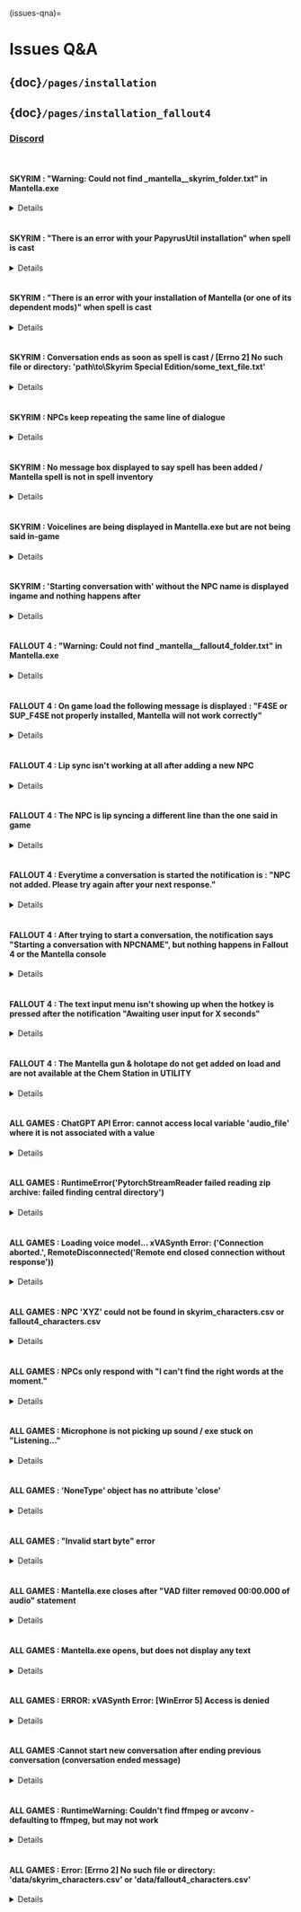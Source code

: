 (issues-qna)=
# Issues Q&A
## {doc}`/pages/installation`
## {doc}`/pages/installation_fallout4`
### [Discord](https://discord.gg/Q4BJAdtGUE)
<br>

#### SKYRIM : "Warning: Could not find _mantella__skyrim_folder.txt" in Mantella.exe
<details>
<summary>Details</summary>

This is either an issue with the path set for `skyrim_folder` in MantellaSoftware/config.ini, an issue with the installation of PapyrusUtil, or you are not running Skyrim via SKSE (please see the included readme.txt file in SKSE's downloaded folder for instructions on how to use it). If it is either of the latter two issues an error should display in-game when you cast the spell. 

Some VR users miss that there is a separate VR version of PapyrusUtil, double check that you have downloaded this version of the mod if you are a VR user (it should be under the Miscallaneous Files section of the Nexus download page). To put it another way, if you have `PapyrusUtil AE SE - Scripting Utility Function` in your modlist, you have the wrong version. 

If you are an SE user, please double check your Skyrim version by right-clicking its exe file in your Skyrim folder and going to Properties -> Details. The "File version" should be listed here. If it is 1.6 or above, you actually have Skyrim AE, not SE (its confusing I know), so please download the AE versions of the required mods. You can tell if PapyrusUtil is working by checking if you have a file called `_mantella__skyrim_folder.txt` in your `skyrim_folder` path.

If you have the required mods installed, then this issue might instead be caused by the `skyrim_folder` being set incorrectly. This only seems to be an issue for Mod Organizer 2 / Wabbajack modlist users. Some Mod Organizer 2 setups move the text files created by the Mantella spell to another folder. Try searching for a folder called overwrite/root or "Stock Game" in your Mod Organizer 2 / Wabbajack installation path to try to find these Mantella text files, specifically a file called `_mantella__skyrim_folder.txt`. If you find this file, then please set its folder as your `skyrim_folder` path.
</details>
<br>

#### SKYRIM : "There is an error with your PapyrusUtil installation" when spell is cast
<details>
<summary>Details</summary>

This is either an issue with the installation of PapyrusUtil, or you are not running Skyrim via SKSE (please see the included readme.txt file in SKSE's downloaded folder for instructions on how to use it).  

Some VR users miss that there is a separate VR version of PapyrusUtil, double check that you have downloaded this version of the mod if you are a VR user (it should be under the Miscallaneous Files section of the Nexus download page). To put it another way, if you have `PapyrusUtil AE SE - Scripting Utility Function` in your modlist, you have the wrong version. 

If you are an SE user, please double check your Skyrim version by right-clicking its exe file in your Skyrim folder and going to Properties -> Details. The "File version" should be listed here. If it is 1.6 or above, you actually have Skyrim AE, not SE (its confusing I know), so please download the AE versions of the required mods. You can tell if PapyrusUtil is working by checking if you have a file called `_mantella__skyrim_folder.txt` in your `skyrim_folder` path. 
</details>
<br>

#### SKYRIM : "There is an error with your installation of Mantella (or one of its dependent mods)" when spell is cast
<details>
<summary>Details</summary>

Please double check your Skyrim version by right-clicking its exe file in your Skyrim folder and going to Properties -> Details. The "File version" should be listed here. Mantella's required mods must match your Skyrim version, or else they won't work. Note that there have recently (end of 2023) been updates to Skyrim, which either requires new versions of many mods to be installed. You can also downgrade your Skyrim version (it is best to search online on how to do so).
</details>
<br>

#### SKYRIM : Conversation ends as soon as spell is cast / [Errno 2] No such file or directory: 'path\to\Skyrim Special Edition/some_text_file.txt' 
<details>
<summary>Details</summary>

This is either an issue with the path set for `skyrim_folder` in MantellaSoftware/config.ini, an issue with your Skyrim folder being in Program Files, an issue with the installation of PapyrusUtil, or you are not running Skyrim via SKSE (please see the included readme.txt file in SKSE's downloaded folder for instructions on how to use it). 

Some VR users miss that there is a separate VR version of PapyrusUtil, double check that you have downloaded this version of the mod if you are a VR user (it should be under the Miscallaneous Files section of the Nexus download page). To put it another way, if you have `PapyrusUtil AE SE - Scripting Utility Function` in your modlist, you have the wrong version. 

If you are an SE user, please double check your Skyrim version by right-clicking its exe file in your Skyrim folder and going to Properties -> Details. The "File version" should be listed here. If it is 1.6 or above, you actually have Skyrim AE, not SE (its confusing I know), so please download the AE versions of the required mods. You can tell if PapyrusUtil is working by checking if you have a file called `_mantella__skyrim_folder.txt` in your `skyrim_folder` path.

If you have the required mods installed, then this issue might instead be caused by the `skyrim_folder` being set incorrectly. This only seems to be an issue for Mod Organizer 2 / Wabbajack modlist users. Some Mod Organizer 2 setups move the text files created by the Mantella spell to another folder. Try searching for a folder called overwrite/root or "Stock Game" in your Mod Organizer 2 / Wabbajack installation path to try to find these Mantella text files, specifically a file called `_mantella__skyrim_folder.txt`. If you find this file, then please set its folder as your `skyrim_folder` path.
</details>
<br>

#### SKYRIM : NPCs keep repeating the same line of dialogue
<details>
<summary>Details</summary>

This is an issue with `mod_folder` not being set to the correct path in MantellaSoftware/config.ini. If you are using Mod Organizer 2, you can find the correct path by right-clicking the Mantella mod in the Mod Organizer 2 UI and selecting "Open in Explorer". If you are using Vortex, you should instead set this `mod_folder` path to your Skyrim/Data folder.
</details>
<br>

#### SKYRIM : No message box displayed to say spell has been added / Mantella spell is not in spell inventory
<details>
<summary>Details</summary>

This is an issue with the way the spell mod itself has been installed. Please check your Skyrim version by right-clicking its exe file in your Skyrim folder and going to Properties -> Details. The "File version" should be listed here. If it is 1.6 or above, you have Skyrim AE. If it is below 1.6, you have Skyrim SE. If you are using VR, there are separate versions of the required mods for VR (PapyrusUtil tends to catch out a lot of VR users, the VR version of this file is under "Miscellaneous Files" on the download page). If you are running the mod via the GOG version of Skyrim, there are slight differences in setting up a mod manager as discussed in [this tutorial](https://www.youtube.com/watch?v=EJYddISZdeo).
</details>
<br>

#### SKYRIM : Voicelines are being displayed in Mantella.exe but are not being said in-game
<details>
<summary>Details</summary>

Try creating a save and then reloading that save. This ensures that the Mantella voice files get registered correctly. 

If the above fails, a more unlikely reason for voicelines not playing is if you have updated the Mantella spell with a more recent version by replacing files in the mod's folder. If this is the case, open Skyrim, end all Mantella conversations and unequip the Mantella spell, and create a save. In your mod organizer, disable the Mantella spell plugin. Open your newly created save and create another save (now with no Mantella mod). Finally, in your mod organizer re-enable the Mantella spell plugin. This should effectively "reset" the mod. When you next open your recent save, you should see a notification that the Mantella spell has been added to your inventory.
</details>
<br>

#### SKYRIM : 'Starting conversation with' without the NPC name is displayed ingame and nothing happens after
<details>
<summary>Details</summary>

Make sure Skyrim Script Extender (SKSE) is started before Skyrim itself.
[SKSE ReadME](https://skse.silverlock.org/skse_readme.txt)
</details>
<br>

#### FALLOUT 4 : "Warning: Could not find _mantella__fallout4_folder.txt" in Mantella.exe
<details>
<summary>Details</summary>

This is either an issue with the path set for `fallout4_folder` or `fallout4VR_folder` in MantellaSoftware/config.ini, an issue with the installation of SUP_F4SE, or sonmething is wrong with the install of F4SE (make sure you have the correct version : desktop or VR). If it is either of the latter two issues an error should display in Fallout 4 when you load a savegame. This might also be cause by the wrong game being set in the config.ini for `game = ` .

Please double check your Fallout 4 version by right-clicking its exe file in your Fallout 4 folder and going to Properties -> Details. The "File version" should be listed here and it should be 1.10.163.0 (for Fallout 4 desktop) or 1.2.72.0 (for Fallout 4 VR).

If you have the required mods installed, then this issue might instead be caused by the `fallout4_folder` or `fallout4VR_folder` being set incorrectly. This only seems to be an issue for Mod Organizer 2 / Wabbajack modlist users. Some Mod Organizer 2 setups move the text files created by the Mantella spell to another folder. Try searching for a folder called overwrite/root or "Stock Game" in your Mod Organizer 2 / Wabbajack installation path to try to find these Mantella text files, specifically a file called `_mantella__fallout4_folder.txt`. If you find this file, then please set its folder as your `fallout4_folder` or `fallout4VR_folder` path.
</details>
<br>

#### FALLOUT 4 : On game load the following message is displayed : "F4SE or SUP_F4SE not properly installed, Mantella will not work correctly"
<details>
<summary>Details</summary>

Multiples reasons can cause this issue:

1: Invalid or absent F4SE install, make sure to download the one from this link : [F4SE](https://f4se.silverlock.org/). Make sure to download the appropriate version (desktop or VR).

2: Incorrect FO4 version number. Mantella is supposed to run with version 1.10.163.0 (for Fallout 4 desktop) or 1.2.72.0 (for Fallout 4 VR).

3: [SUP F4SE](https://www.nexusmods.com/fallout4/mods/55419) or [SUP F4SEVR](https://www.nexusmods.com/fallout4/mods/64420) (whichever is appropriate for your game) isn't correctly installed.

4: Make sure you're actually launching the game with : f4se_loader.exe

5: If you are running the mod via the GOG version of Fallout 4, you might encounter issue getting F4SE to load, see [this workaround](https://github.com/ModOrganizer2/modorganizer/issues/1856#issuecomment-1685925528)

</details>
<br>

#### FALLOUT 4 : Lip sync isn't working at all after adding a new NPC
<details>
<summary>Details</summary>

Lip files need to be present at launch for the game to register it. Restarting Fallout 4 should correct the issue. The Mantella Mod on the Mod Nexus will cover all the base game and all the main DLCs but any other NPC will need to have a lip file named 00001ED2_1.lip present at launch in its voice type folder in data\Sound\Voice\Mantella.esp
</details>
<br>

#### FALLOUT 4 : The NPC is lip syncing a different line than the one said in game
<details>
<summary>Details</summary>

This might be caused by an invalid mod file path (ex: a file path pointing to for another game's data folder). Double check the file paths. Please note that there is a known issue in Fallout 4 that causes lip sync to be cut short for longer lines.
</details>
<br>

#### FALLOUT 4 : Everytime a conversation is started the notification is : "NPC not added. Please try again after your next response."
<details>
<summary>Details</summary>

Multiples reasons can cause this issue:

1: Invalid game file path in the config.ini. Double check your filepath for `fallout4_folder` or `fallout4VR_folder`.

2: Wrong game set in the config.ini, double check the value for `game = ` 

3: If you're running a modlist that uses Root builder, there might be a sync issue between Mantella and your game. Make sure you load the game first then load Mantella after to avoid the _Mantella text files getting out of sync.

</details>
<br>

#### FALLOUT 4 : After trying to start a conversation, the notification says "Starting a conversation with NPCNAME", but nothing happens in Fallout 4 or the Mantella console
<details>
<summary>Details</summary>

Multiples reasons can cause this issue:

1: Invalid game file path in the config.ini. Double check your filepath for `fallout4_folder` or `fallout4VR_folder`.

2: Wrong game set in the config.ini. Double check the value for `game = ` 

</details>
<br>

#### FALLOUT 4 : The text input menu isn't showing up when the hotkey is pressed after the notification "Awaiting user input for X seconds"
<details>
<summary>Details</summary>

Multiples reasons can cause this issue:

1: Double check that the install for [Textinputmenu](https://www.nexusmods.com/fallout4/mods/27347) is correct.

2: Try resetting the text input hotkey in the settings holotape under `Main settings = `. You will need to enter a [DirectX scan code](https://falloutck.uesp.net/wiki/DirectX_Scan_Codes)

</details>
<br>

#### FALLOUT 4 : The Mantella gun & holotape do not get added on load and are not available at the Chem Station in UTILITY
<details>
<summary>Details</summary>

This is an issue with the way the Mantella esp mod itself has been installed. Please check your Fallout 4 version by right-clicking its exe file in your Fallout 4 folder and going to Properties -> Details . The "File version" should be listed here and it should be 1.10.163.0 (for Fallout 4 desktop) or 1.2.72.0 (for Fallout 4 VR). If you are using VR, there are separate versions of the required mods for SUP_F4SE : [SUP F4SEVR](https://www.nexusmods.com/fallout4/mods/64420). If you are running the mod via the GOG version of Fallout 4, you might encounter issue getting F4Se to load, see [this workaround](https://github.com/ModOrganizer2/modorganizer/issues/1856#issuecomment-1685925528).
</details>
<br>

#### ALL GAMES : ChatGPT API Error: cannot access local variable 'audio_file' where it is not associated with a value
<details>
<summary>Details</summary>

This error occurs when something has failed in a previous step (likely an issue with xVASynth / not having FaceFXWrapper installed). Please check your MantellaSoftware/logging.log file to see the error which occurred before this, which should provide more clarification. If you are still ensure, please share your logging.log file to the Discord's issues channel.
</details>
<br>

#### ALL GAMES : RuntimeError('PytorchStreamReader failed reading zip archive: failed finding central directory')
<details>
<summary>Details</summary>

If an xVASynth voice model is corrupted, this error will display in MantellaSoftware/logging.log. Please re-download the voice model in this case. You may alternatively need to redownload xVASynth.

A way to check for other corrupted voice models, is to compare the file sizes within /models/skyrim/ folder of xVASynth. If they diverge from the norms, redownload **just** those. The norms for voice model sizes are **~54 MB** and/or **~90 MB** (v2 voice models) & **~220 MB** or **~260 MB** (v3 voice models).
</details>
<br>

#### ALL GAMES : Loading voice model... xVASynth Error: ('Connection aborted.', RemoteDisconnected('Remote end closed connection without response'))
<details>
<summary>Details</summary>

If this xVASynth Error occurs after the "Loading voice model..." message (as can be seen in your MantellaSoftware/logging.log file), this is likely an issue with a corrupted voice model. Please try redownloading the model from [here](https://www.nexusmods.com/skyrimspecialedition/mods/44184) for Skyrim or [here](https://www.nexusmods.com/fallout4/mods/49340) for Fallout 4. If you have `use_cleanup` enabled, try setting this value to 0 in MantellaSoftware/config.ini.

If this does not resolve your issue, please share the text found in your xVASynth/server.log file on the [Discord's #issues channel](https://discord.gg/Q4BJAdtGUE) for further support.
</details>
<br>

#### ALL GAMES : NPC 'XYZ' could not be found in skyrim_characters.csv or fallout4_characters.csv
<details>
<summary>Details</summary>

This means that the NPC's name exactly as written in the error message could not be found in the characters.csv. If you are running your game in another language, sometimes the NPC's name in this language does not match up to the English name, causing this error. It might also mean that the character is missing from characters.csv. Please reach out on the Discord's issues channel if this is the case
</details>
<br>

#### ALL GAMES : NPCs only respond with "I can't find the right words at the moment."
<details>
<summary>Details</summary>

This either means the ChatGPT servers are currently down or the API key has not been set up correctly / is missing payment information. If it is the latter issue, please check MantellaSoftware/logging.log to see the exact error.
</details>
<br>

#### ALL GAMES : Microphone is not picking up sound / exe stuck on "Listening..."
<details>
<summary>Details</summary>

Make sure that your mic is picking up correctly on other software and that it is set as your default. For example, you can go to User Settings -> Voice & Video on Discord to test your mic. Otherwise, try adjusting the `audio_threshold` setting in MantellaSoftware/config.ini (instructions on how to do so are inluded in config.ini). If all else fails, make sure that no other microphones are plugged in except the one you want to use. There may be a rogue microphone such as a webcam picking up as your default!
</details>
<br>

#### ALL GAMES : 'NoneType' object has no attribute 'close'
<details>
<summary>Details</summary>

This error means that Whisper is unable to find a connected microphone. Please ensure that you have a working microphone plugged in and enabled.
</details>
<br>

#### ALL GAMES : "Invalid start byte" error
<details>
<summary>Details</summary>

This error occurs when you introduce character symbols that can't be recognised either in MantellaSoftware/config.ini, skyrim_characters.csv or fallout4_characters.csv. Please try re-downloading these files. Note that if you are using Excel to edit the CSV, Excel often likes to corrupt CSVs when saving these files. If you are experiencing issues with Excel, there are free CSV editors available such as [LibreOffice](https://www.libreoffice.org/). 
</details>
<br>

#### ALL GAMES : Mantella.exe closes after "VAD filter removed 00:00.000 of audio" statement
<details>
<summary>Details</summary>

This is an issue related to CUDA. Please try setting `process_device` to "cpu".
</details>
<br>

#### ALL GAMES : Mantella.exe opens, but does not display any text
<details>
<summary>Details</summary>

Ensure that you are not running Mantella.exe via a Vortex / Mod Organizer 2 shortcut, as this does not start the program properly.
</details>
<br>

#### ALL GAMES : ERROR: xVASynth Error: [WinError 5] Access is denied
<details>
<summary>Details</summary>

This happens when your antivirus is blocking Mantella.exe from working. Please add Mantella.exe to your safe list or try running as administrator.
</details>
<br>

#### ALL GAMES :Cannot start new conversation after ending previous conversation (conversation ended message)
<details>
<summary>Details</summary>

You might need to say something in the mic for Mantella.exe to realise that the conversation has ended (while it is on "Listening..." it does not look out for the conversation ending). The exe will check if the conversation has ended after 30 seconds by default. You can change this via the `listen_timeout`` setting in MantellaSoftware/config.ini, but just keep in mind if it is too short this will effect conversations as the exe will occasionally stop listening for mic input to check if the conversation has ended
</details>
<br>

#### ALL GAMES : RuntimeWarning: Couldn't find ffmpeg or avconv - defaulting to ffmpeg, but may not work
<details>
<summary>Details</summary>

xVASynth related warning when started by Mantella. Thus far has not impacted Mantella so it can be safely ignored.
</details>
<br>

#### ALL GAMES : Error: [Errno 2] No such file or directory: 'data/skyrim_characters.csv' or 'data/fallout4_characters.csv'
<details>
<summary>Details</summary>

This may be caused by `Mantella.exe` being ran through MO2 or Vortex. `Mantella.exe` must be started through Windows explorer like any other executable file.
</details>
<br>